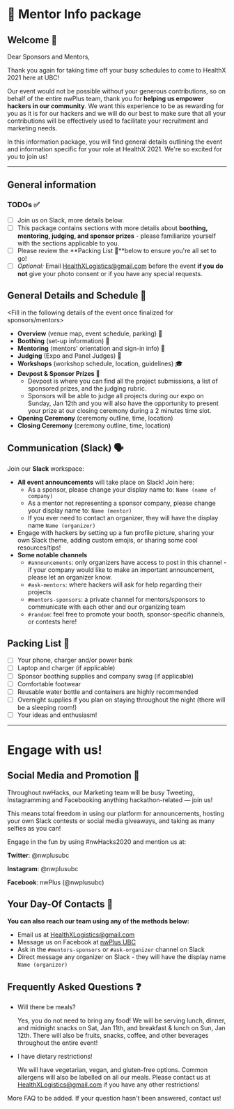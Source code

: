 # 👬 Mentor Info package

## Welcome 👋

Dear Sponsors and Mentors,

Thank you again for taking time off your busy schedules to come to HealthX 2021 here at UBC!

Our event would not be possible without your generous contributions, so on behalf of the entire nwPlus team, thank you for **helping us empower hackers in our community**. We want this experience to be as rewarding for you as it is for our hackers and we will do our best to make sure that all your contributions will be effectively used to facilitate your recruitment and marketing needs.

In this information package, you will find general details outlining the event and information specific for your role at HealthX 2021. We're so excited for you to join us! 

---

##  General information

### TODOs ✅

- [ ]  Join us on Slack, more details below.
- [ ]  This package contains sections with more details about **boothing, mentoring, judging, and sponsor prizes** - please familiarize yourself with the sections applicable to you.
- [ ]  Please review the **Packing List 🎒**below to ensure you're all set to go!
- [ ]  *Optional:* Email [HealthXLogistics@gmail.com](mailto:HealthXLogistics@gmail.com) before the event **if you** **do not** give your photo consent or if you have any special requests.

## General Details and Schedule 🏫

<Fill in the following details of the event once finalized for sponsors/mentors>

- **Overview** (venue map, event schedule, parking) 📆
- **Boothing** (set-up information) 🚧
- **Mentoring** (mentors' orientation and sign-in info) 💭
- **Judging** (Expo and Panel Judges) 📝
- **Workshops** (workshop schedule, location, guidelines) 🎓
- **Devpost & Sponsor Prizes 🏅**
    - Devpost is where you can find all the project submissions, a list of sponsored prizes, and the judging rubric.
    - Sponsors will be able to judge all projects during our expo on Sunday, Jan 12th and you will also have the opportunity to present your prize at our closing ceremony during a 2 minutes time slot.
- **Opening Ceremony** (ceremony outline, time, location)
- **Closing Ceremony** (ceremony outline, time, location)

## Communication (Slack) 🗣

Join our **Slack** workspace: 

- **All event announcements** will take place on Slack! Join here:
    - As a sponsor, please change your display name to: `Name (name of company)`
    - As a mentor not representing a sponsor company, please change your display name to: `Name (mentor)`
    - If you ever need to contact an organizer, they will have the display name `Name (organizer)`
- Engage with hackers by setting up a fun profile picture, sharing your own Slack theme, adding custom emojis, or sharing some cool resources/tips!
- **Some notable channels**
    - `#announcements`: only organizers have access to post in this channel - if your company would like to make an important announcement, please let an organizer know.
    - `#ask-mentors`: where hackers will ask for help regarding their projects
    - `#mentors-sponsors`: a private channel for mentors/sponsors to communicate with each other and our organizing team
    - `#random`: feel free to promote your booth, sponsor-specific channels, or contests here!

## Packing List 🎒

- [ ]  Your phone, charger and/or power bank
- [ ]  Laptop and charger (if applicable)
- [ ]  Sponsor boothing supplies and company swag (if applicable)
- [ ]  Comfortable footwear
- [ ]  Reusable water bottle and containers are highly recommended
- [ ]  Overnight supplies if you plan on staying throughout the night (there will be a sleeping room!)
- [ ]  Your ideas and enthusiasm!

---

# Engage with us!

## Social Media and Promotion 📱

Throughout nwHacks, our Marketing team will be busy Tweeting, Instagramming and Facebooking anything hackathon-related — join us! 

This means total freedom in using our platform for announcements, hosting your own Slack contests or social media giveaways, and taking as many selfies as you can! 

Engage in the fun by using #nwHacks2020 and mention us at:

**Twitter**: @nwplusubc

**Instagram**: @nwplusubc

**Facebook**: nwPlus (@nwplusubc)

## Your Day-Of Contacts 🤝

<Fill in day of contacts>

**You can also reach our team using any of the methods below:**

- Email us at HealthXLogistics@gmail.com
- Message us on Facebook at [nwPlus UBC](http://facebook.com/nwplusubc/)
- Ask in the `#mentors-sponsors` or `#ask-organizer` channel on Slack
- Direct message any organizer on Slack - they will have the display name `Name (organizer)`

## Frequently Asked Questions ❓

- Will there be meals?

    Yes, you do not need to bring any food! We will be serving lunch, dinner, and midnight snacks on Sat, Jan 11th, and breakfast & lunch on Sun, Jan 12th. There will also be fruits, snacks, coffee, and other beverages throughout the entire event! 

- I have dietary restrictions!

    We will have vegetarian, vegan, and gluten-free options. Common allergens will also be labelled on all our meals. Please contact us at HealthXLogistics@gmail.com if you have any other restrictions! 

More FAQ to be added. If your question hasn't been answered, contact us! 
